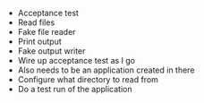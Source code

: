 * Acceptance test
* Read files
* Fake file reader
* Print output
* Fake output writer
* Wire up acceptance test as I go
* Also needs to be an application created in there
* Configure what directory to read from
* Do a test run of the application